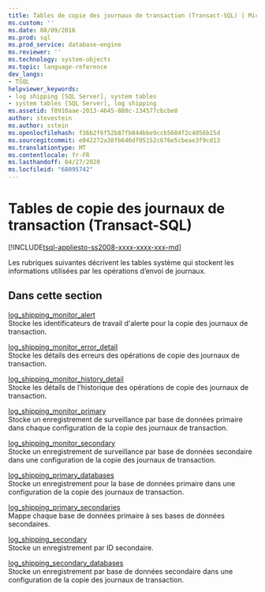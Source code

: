 ```yaml
---
title: Tables de copie des journaux de transaction (Transact-SQL) | Microsoft Docs
ms.custom: ''
ms.date: 08/09/2016
ms.prod: sql
ms.prod_service: database-engine
ms.reviewer: ''
ms.technology: system-objects
ms.topic: language-reference
dev_langs:
- TSQL
helpviewer_keywords:
- log shipping [SQL Server], system tables
- system tables [SQL Server], log shipping
ms.assetid: f8910aae-2013-4645-880c-134577cbcbe0
author: stevestein
ms.author: sstein
ms.openlocfilehash: f36b2f6f52b87fb844bbe9ccb5604f2c4056b15d
ms.sourcegitcommit: e042272a38fb646df05152c676e5cbeae3f9cd13
ms.translationtype: MT
ms.contentlocale: fr-FR
ms.lasthandoff: 04/27/2020
ms.locfileid: "68095742"
---
```

# <a name="log-shipping-tables-transact-sql"></a>Tables de copie des journaux de transaction (Transact-SQL)
[!INCLUDE[tsql-appliesto-ss2008-xxxx-xxxx-xxx-md](../../includes/tsql-appliesto-ss2008-xxxx-xxxx-xxx-md.md)]

  Les rubriques suivantes décrivent les tables système qui stockent les informations utilisées par les opérations d’envoi de journaux.  
  
## <a name="in-this-section"></a>Dans cette section  
 [log_shipping_monitor_alert](../../relational-databases/system-tables/log-shipping-monitor-alert-transact-sql.md)  
 Stocke les identificateurs de travail d'alerte pour la copie des journaux de transaction.  
  
 [log_shipping_monitor_error_detail](../../relational-databases/system-tables/log-shipping-monitor-error-detail-transact-sql.md)  
 Stocke les détails des erreurs des opérations de copie des journaux de transaction.  
  
 [log_shipping_monitor_history_detail](../../relational-databases/system-tables/log-shipping-monitor-history-detail-transact-sql.md)  
 Stocke les détails de l'historique des opérations de copie des journaux de transaction.  
  
 [log_shipping_monitor_primary](../../relational-databases/system-tables/log-shipping-monitor-primary-transact-sql.md)  
 Stocke un enregistrement de surveillance par base de données primaire dans chaque configuration de la copie des journaux de transaction.  
  
 [log_shipping_monitor_secondary](../../relational-databases/system-tables/log-shipping-monitor-secondary-transact-sql.md)  
 Stocke un enregistrement de surveillance par base de données secondaire dans une configuration de la copie des journaux de transaction.  
  
 [log_shipping_primary_databases](../../relational-databases/system-tables/log-shipping-primary-databases-transact-sql.md)  
 Stocke un enregistrement pour la base de données primaire dans une configuration de la copie des journaux de transaction.  
  
 [log_shipping_primary_secondaries](../../relational-databases/system-tables/log-shipping-primary-secondaries-transact-sql.md)  
 Mappe chaque base de données primaire à ses bases de données secondaires.  
  
 [log_shipping_secondary](../../relational-databases/system-tables/log-shipping-secondary-transact-sql.md)  
 Stocke un enregistrement par ID secondaire.  
  
 [log_shipping_secondary_databases](../../relational-databases/system-tables/log-shipping-secondary-databases-transact-sql.md)  
 Stocke un enregistrement par base de données secondaire dans une configuration de la copie des journaux de transaction.  
  
  
